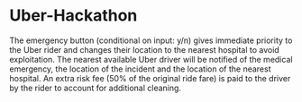 # Uber-Hackathon
The emergency button (conditional on input: y/n) gives immediate priority to the Uber rider and changes their location to the nearest hospital to avoid exploitation.
The nearest available Uber driver will be notified of the medical emergency, the location of the incident and the location of the nearest hospital.
An extra risk fee (50% of the original ride fare) is paid to the driver by the rider to account for additional cleaning.
